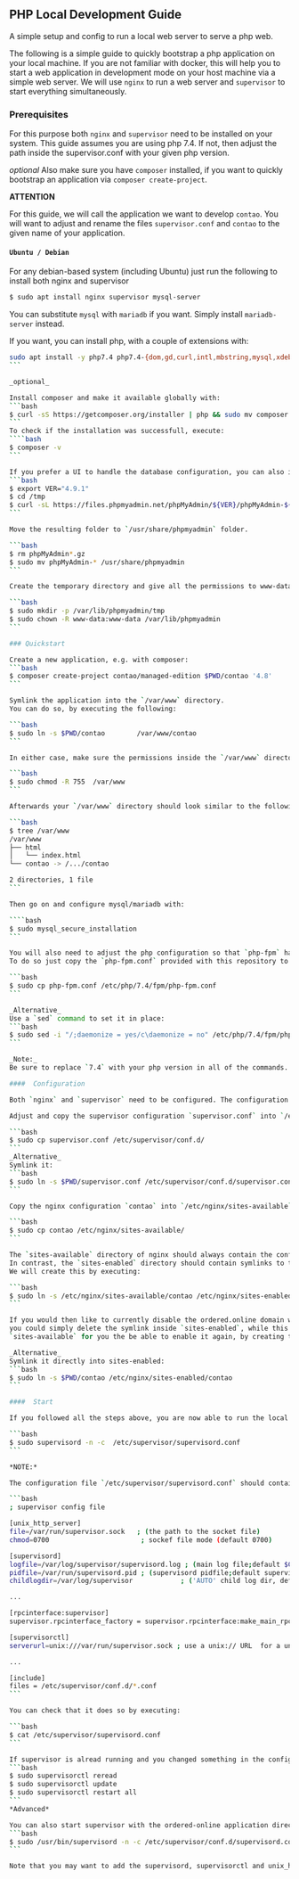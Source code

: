 ## PHP Local Development Guide

A simple setup and config to run a local web server to serve a php web.

The following is a simple guide to quickly bootstrap a php application on your local machine.
If you are not familiar with docker, this will help you to start a web application in development
mode on your host machine via a simple web server.
We will use `nginx` to run a web server and `supervisor` to start everything simultaneously.

### Prerequisites

For this purpose both `nginx` and `supervisor` need to be installed on your system.
This guide assumes you are using php 7.4. If not, then adjust the path inside the supervisor.conf with your given php version.

_optional_
Also make sure you have `composer` installed, if you want to quickly bootstrap an application via `composer create-project`.

**ATTENTION**

For this guide, we will call the application we want to develop `contao`.
You will want to adjust and rename the files `supervisor.conf` and `contao` to the given name of your application.

#### `Ubuntu / Debian`

For any debian-based system (including Ubuntu) just run the following to install both nginx and supervisor

```bash
$ sudo apt install nginx supervisor mysql-server
```

You can substitute `mysql` with `mariadb` if you want.
Simply install `mariadb-server` instead.

If you want, you can install php, with a couple of extensions with:

`````bash
sudo apt install -y php7.4 php7.4-{dom,gd,curl,intl,mbstring,mysql,xdebug,fpm,zip}
```

_optional_

Install composer and make it available globally with:
```bash
$ curl -sS https://getcomposer.org/installer | php && sudo mv composer.phar /usr/local/bin/composer
```
To check if the installation was successfull, execute:
````bash
$ composer -v
```

If you prefer a UI to handle the database configuration, you can also install `phpmyadmin`, just do the following:
```bash
$ export VER="4.9.1"
$ cd /tmp
$ curl -sL https://files.phpmyadmin.net/phpMyAdmin/${VER}/phpMyAdmin-${VER}-all-languages.tar.gz  |  tar -xvz
```

Move the resulting folder to `/usr/share/phpmyadmin` folder.

```bash
$ rm phpMyAdmin*.gz
$ sudo mv phpMyAdmin-* /usr/share/phpmyadmin
```

Create the temporary directory and give all the permissions to www-data user and group

```bash
$ sudo mkdir -p /var/lib/phpmyadmin/tmp
$ sudo chown -R www-data:www-data /var/lib/phpmyadmin
```

### Quickstart

Create a new application, e.g. with composer:
```bash
$ composer create-project contao/managed-edition $PWD/contao '4.8'
```

Symlink the application into the `/var/www` directory.
You can do so, by executing the following:

```bash
$ sudo ln -s $PWD/contao        /var/www/contao
```

In either case, make sure the permissions inside the `/var/www` directory are correct by executing:

```bash
$ sudo chmod -R 755  /var/www
```

Afterwards your `/var/www` directory should look similar to the following:

```bash
$ tree /var/www
/var/www
├── html
│   └── index.html
└── contao -> /.../contao

2 directories, 1 file
```

Then go on and configure mysql/mariadb with:

````bash
$ sudo mysql_secure_installation
```

You will also need to adjust the php configuration so that `php-fpm` has the deamonize flag set to `no` (it is set to yes by default).
To do so just copy the `php-fpm.conf` provided with this repository to the correct location.

```bash
$ sudo cp php-fpm.conf /etc/php/7.4/fpm/php-fpm.conf
```

_Alternative_
Use a `sed` command to set it in place:
```bash
$ sudo sed -i "/;daemonize = yes/c\daemonize = no" /etc/php/7.4/fpm/php-fpm.conf
```

_Note:_
Be sure to replace `7.4` with your php version in all of the commands.

####  Configuration

Both `nginx` and `supervisor` need to be configured. The configuration files are provided in this directory.

Adjust and copy the supervisor configuration `supervisor.conf` into `/etc/supervisor/conf.d`

```bash
$ sudo cp supervisor.conf /etc/supervisor/conf.d/
```
_Alternative_
Symlink it:
```bash
$ sudo ln -s $PWD/supervisor.conf /etc/supervisor/conf.d/supervisor.conf
```

Copy the nginx configuration `contao` into `/etc/nginx/sites-available`

```bash
$ sudo cp contao /etc/nginx/sites-available/
```

The `sites-available` directory of nginx should always contain the configurations of all available web servers.
In contrast, the `sites-enabled` directory should contain symlinks to the configurations that are currently enabled.
We will create this by executing:

```bash
$ sudo ln -s /etc/nginx/sites-available/contao /etc/nginx/sites-enabled/contao
```

If you would then like to currently disable the ordered.online domain while running nginx for other web server,
you could simply delete the symlink inside `sites-enabled`, while this would still reserve the configuration inside
`sites-available` for you the be able to enable it again, by creating the symlink with the command above.

_Alternative_
Symlink it directly into sites-enabled:
```bash
$ sudo ln -s $PWD/contao /etc/nginx/sites-enabled/contao
```

####  Start

If you followed all the steps above, you are now able to run the local web server by simply running:

```bash
$ sudo supervisord -n -c  /etc/supervisor/supervisord.conf
```

*NOTE:*

The configuration file `/etc/supervisor/supervisord.conf` should contain the lines

```bash
; supervisor config file

[unix_http_server]
file=/var/run/supervisor.sock   ; (the path to the socket file)
chmod=0700                       ; sockef file mode (default 0700)

[supervisord]
logfile=/var/log/supervisor/supervisord.log ; (main log file;default $CWD/supervisord.log)
pidfile=/var/run/supervisord.pid ; (supervisord pidfile;default supervisord.pid)
childlogdir=/var/log/supervisor            ; ('AUTO' child log dir, default $TEMP)

...

[rpcinterface:supervisor]
supervisor.rpcinterface_factory = supervisor.rpcinterface:make_main_rpcinterface

[supervisorctl]
serverurl=unix:///var/run/supervisor.sock ; use a unix:// URL  for a unix socket

...

[include]
files = /etc/supervisor/conf.d/*.conf
```

You can check that it does so by executing:

```bash
$ cat /etc/supervisor/supervisord.conf
```

If supervisor is alread running and you changed something in the configuration file, simply restart all programms by
```bash
$ sudo supervisorctl reread
$ sudo supervisorctl update
$ sudo supervisorctl restart all
```
*Advanced*

You can also start supervisor with the ordered-online application directly by executing:
```bash
$ sudo /usr/bin/supervisord -n -c /etc/supervisor/conf.d/supervisord.conf
```

Note that you may want to add the supervisord, supervisorctl and unix_http_server blocks mentioned above.
`````
